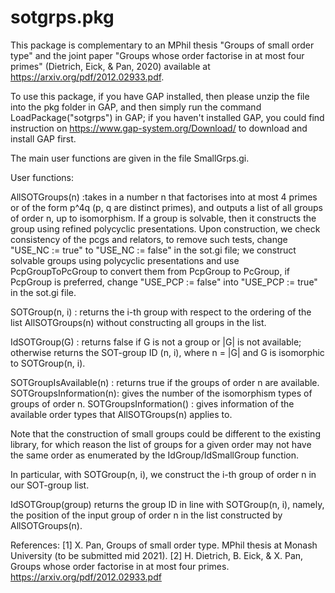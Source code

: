 # sotgrps.pkg

This package is complementary to an MPhil thesis "Groups of small order type" and the joint paper "Groups whose order factorise in at most four primes" (Dietrich, Eick, & Pan, 2020) available at https://arxiv.org/pdf/2012.02933.pdf.

To use this package, if you have GAP installed, then please unzip the file into the pkg folder in GAP, and then simply run the command LoadPackage("sotgrps") in GAP; if you haven't installed GAP, you could find instruction on https://www.gap-system.org/Download/ to download and install GAP first.

The main user functions are given in the file SmallGrps.gi.

User functions:

  AllSOTGroups(n)        :takes in a number n that factorises into at most 4 primes or of the form p^4q (p, q are distinct primes), and outputs a list of all groups of order n, up to isomorphism. If a group is solvable, then it constructs the group using refined polycyclic presentations. Upon construction, we check consistency of the pcgs and relators, to remove such tests, change "USE_NC := true" to "USE_NC := false" in the sot.gi file; we construct solvable groups using polycyclic presentations and use PcpGroupToPcGroup to convert them from PcpGroup to PcGroup, if PcpGroup is preferred, change "USE_PCP := false" into "USE_PCP := true" in the sot.gi file.

  SOTGroup(n, i)         : returns the i-th group with respect to the ordering of the list AllSOTGroups(n) without constructing all groups in the list.

  IdSOTGroup(G)          : returns false if G is not a group or |G| is not available; otherwise returns the SOT-group ID (n, i), where n = |G| and G is isomorphic to SOTGroup(n, i).

  SOTGroupIsAvailable(n) : returns true if the groups of order n are available.
  SOTGroupsInformation(n): gives the number of the isomorphism types of groups of order n.
  SOTGroupsInformation() : gives information of the available order types that AllSOTGroups(n) applies to.


Note that the construction of small groups could be different to the existing library, for which reason the list of groups for a given order may not have the same order as enumerated by the IdGroup/IdSmallGroup function.

In particular, with SOTGroup(n, i), we construct the i-th group of order n in our SOT-group list.

IdSOTGroup(group) returns the group ID in line with SOTGroup(n, i), namely, the position of the input group of order n in the list constructed by AllSOTGroups(n).

References:
[1] X. Pan, Groups of small order type. MPhil thesis at Monash University (to be submitted mid 2021).
[2] H. Dietrich, B. Eick, & X. Pan, Groups whose order factorise in at most four primes. https://arxiv.org/pdf/2012.02933.pdf
